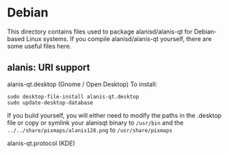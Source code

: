 
Debian
====================
This directory contains files used to package alanisd/alanis-qt
for Debian-based Linux systems. If you compile alanisd/alanis-qt yourself, there are some useful files here.

## alanis: URI support ##


alanis-qt.desktop  (Gnome / Open Desktop)
To install:

	sudo desktop-file-install alanis-qt.desktop
	sudo update-desktop-database

If you build yourself, you will either need to modify the paths in
the .desktop file or copy or symlink your alanisqt binary to `/usr/bin`
and the `../../share/pixmaps/alanis128.png` to `/usr/share/pixmaps`

alanis-qt.protocol (KDE)

